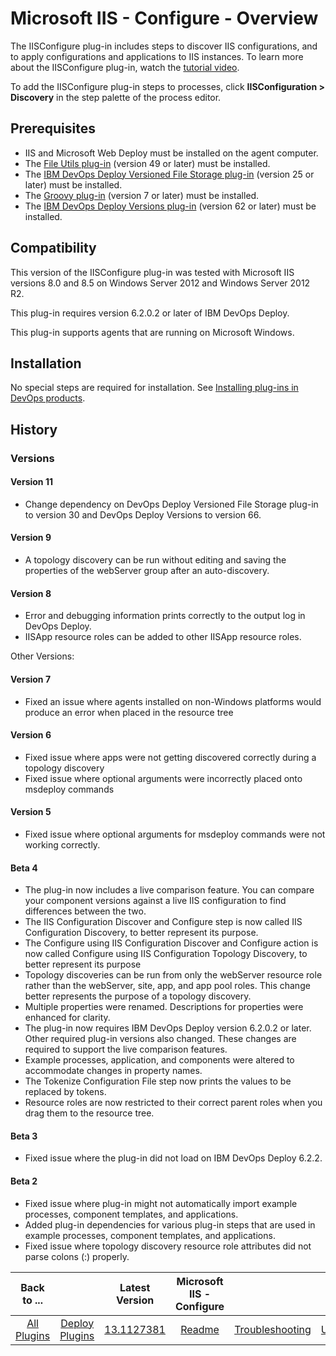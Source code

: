 
# Microsoft IIS - Configure - Overview

The IISConfigure plug-in includes steps to discover IIS configurations, and to apply configurations and applications to IIS instances. To learn more about the IISConfigure plug-in, watch the [tutorial video](https://www.youtube.com/embed/XaJbWQQMRR0).

To add the IISConfigure plug-in steps to processes, click **IISConfiguration > Discovery** in the step palette of the process editor.

## Prerequisites

* IIS and Microsoft Web Deploy must be installed on the agent computer.
* The [File Utils plug-in](https://urbancode.github.io/IBM-UCx-PLUGIN-DOCS/UCD/FileUtils/) (version 49 or later) must be installed.
* The [IBM DevOps Deploy Versioned File Storage plug-in](https://urbancode.github.io/IBM-UCx-PLUGIN-DOCS/UCD/UrbancodeVFS/) (version 25 or later) must be installed.
* The [Groovy plug-in](https://urbancode.github.io/IBM-UCx-PLUGIN-DOCS/UCD/Groovy/) (version 7 or later) must be installed.
* The [IBM DevOps Deploy Versions plug-in](https://urbancode.github.io/IBM-UCx-PLUGIN-DOCS/UCD/uDeploy-Version/) (version 62 or later) must be installed.

## Compatibility

This version of the IISConfigure plug-in was tested with Microsoft IIS versions 8.0 and 8.5 on Windows Server 2012 and Windows Server 2012 R2.

This plug-in requires version 6.2.0.2 or later of IBM DevOps Deploy.

This plug-in supports agents that are running on Microsoft Windows.

## Installation

No special steps are required for installation. See [Installing plug-ins in DevOps products](https://community.ibm.com/community/user/wasdevops/blogs/laurel-dickson-bull1/2022/06/13/install-plugins "Installing plug-ins in DevOps products").

## History

### Versions

#### Version 11

* Change dependency on DevOps Deploy Versioned File Storage plug-in to version 30 and DevOps Deploy Versions to version 66.

#### Version 9

* A topology discovery can be run without editing and saving the properties of the webServer group after an auto-discovery.

#### Version 8

* Error and debugging information prints correctly to the output log in DevOps Deploy.
* IISApp resource roles can be added to other IISApp resource roles.

Other Versions:

#### Version 7

* Fixed an issue where agents installed on non-Windows platforms would produce an error when placed in the resource tree

#### Version 6

* Fixed issue where apps were not getting discovered correctly during a topology discovery
* Fixed issue where optional arguments were incorrectly placed onto msdeploy commands

#### Version 5

* Fixed issue where optional arguments for msdeploy commands were not working correctly.

#### Beta 4

* The plug-in now includes a live comparison feature. You can compare your component versions against a live IIS configuration to find differences between the two.
* The IIS Configuration Discover and Configure step is now called IIS Configuration Discovery, to better represent its purpose.
* The Configure using IIS Configuration Discover and Configure action is now called Configure using IIS Configuration Topology Discovery, to better represent its purpose
* Topology discoveries can be run from only the webServer resource role rather than the webServer, site, app, and app pool roles. This change better represents the purpose of a topology discovery.
* Multiple properties were renamed. Descriptions for properties were enhanced for clarity.
* The plug-in now requires IBM DevOps Deploy version 6.2.0.2 or later. Other required plug-in versions also changed. These changes are required to support the live comparison features.
* Example processes, application, and components were altered to accommodate changes in property names.
* The Tokenize Configuration File step now prints the values to be replaced by tokens.
* Resource roles are now restricted to their correct parent roles when you drag them to the resource tree.

#### Beta 3

* Fixed issue where the plug-in did not load on IBM DevOps Deploy 6.2.2.

#### Beta 2

* Fixed issue where plug-in might not automatically import example processes, component templates, and applications.
* Added plug-in dependencies for various plug-in steps that are used in example processes, component templates, and applications.
* Fixed issue where topology discovery resource role attributes did not parse colons (:) properly.

|Back to ...||Latest Version|Microsoft IIS - Configure |||||
| :---: | :---: | :---: | :---: | :---: | :---: | :---: | :---: |
|[All Plugins](../../index.md)|[Deploy Plugins](../README.md)|[13.1127381](https://raw.githubusercontent.com/UrbanCode/IBM-UCD-PLUGINS/main/files/iis-configuration/ucd-IIS-Configuration-13.1127381.zip)|[Readme](README.md)|[Troubleshooting](troubleshooting.md)|[Usage](usage.md)|[Steps](steps.md)|[Downloads](downloads.md)|
